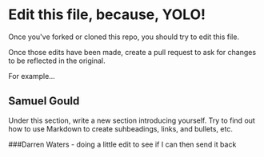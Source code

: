 # Edit this file, because, YOLO!

Once you've forked or cloned this repo, you should try to edit this file. 

Once those edits have been made, create a pull request to ask for changes to be reflected in the original.

For example...

## Samuel Gould


Under this section, write a new section introducing yourself. Try to find out how to use Markdown to create suhbeadings, links, and bullets, etc.


###Darren Waters - doing a little edit to see if I can then send it back 




